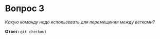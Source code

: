 # Вопрос 3

*Какую команду надо использовать для перемещения между ветками?*

**Ответ:** `git checkout`